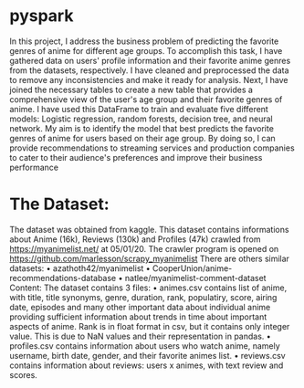 # pyspark
In this project, I address the business problem of predicting the favorite genres of anime for different age groups.
To accomplish this task, I have gathered data on users' profile information and their favorite anime genres from the datasets, respectively.
I have cleaned and preprocessed the data to remove any inconsistencies and make it ready for analysis.
Next, I have joined the necessary tables to create a new table that provides a comprehensive view of the user's age group and their favorite genres of anime. 
I have used this DataFrame to train and evaluate five different models: Logistic regression, random forests, decision tree, and neural network.
My aim is to identify the model that best predicts the favorite genres of anime for users based on their age group. 
By doing so, I can provide recommendations to streaming services and production companies to cater to their audience's preferences and improve their business performance

# The Dataset:
The dataset was obtained from kaggle.
This dataset contains informations about Anime (16k), Reviews (130k) and Profiles (47k) crawled from https://myanimelist.net/ at 05/01/20.
The crawler program is opened on https://github.com/marlesson/scrapy_myanimelist
There are others similar datasets:
  • azathoth42/myanimelist
  • CooperUnion/anime-recommendations-database
  • natlee/myanimelist-comment-dataset
Content:
The dataset contains 3 files:
  • animes.csv contains list of anime, with title, title synonyms, genre, duration, rank, populatiry, score, airing date,
episodes and many other important data about individual anime providing sufficient information about trends in time about important aspects of anime. 
Rank is in float format in csv, but it contains only integer value. This is due to NaN values and their representation in pandas.
  • profiles.csv contains information about users who watch anime, namely username, birth date, gender, and their favorite animes list.
  • reviews.csv contains information about reviews: users x animes, with text review and scores.
